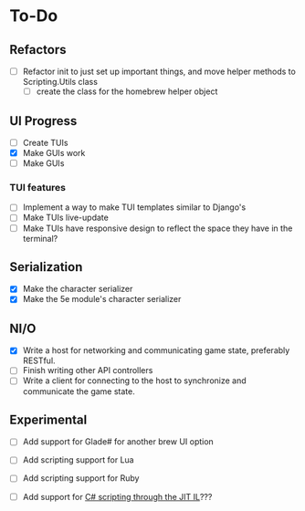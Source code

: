 # To-Do

## Refactors

- [ ] Refactor init to just set up important things, and move helper methods to Scripting.Utils class
	- [ ] create the class for the homebrew helper object

## UI Progress

- [ ] Create TUIs
- [x] Make GUIs work
- [ ] Make GUIs

### TUI features

- [ ] Implement a way to make TUI templates similar to Django's
- [ ] Make TUIs live-update
- [ ] Make TUIs have responsive design to reflect the space they have in the terminal?

## Serialization

- [x] Make the character serializer
- [x] Make the 5e module's character serializer

## NI/O

- [x] Write a host for networking and communicating game state, preferably RESTful.
- [ ] Finish writing other API controllers
- [ ] Write a client for connecting to the host to synchronize and communicate the game state.

## Experimental

- [ ] Add support for Glade# for another brew UI option
- [ ] Add scripting support for Lua
- [ ] Add scripting support for Ruby
- [ ] Add support for [C# scripting through the JIT IL](https://docs.microsoft.com/en-us/dotnet/standard/managed-execution-process)???


